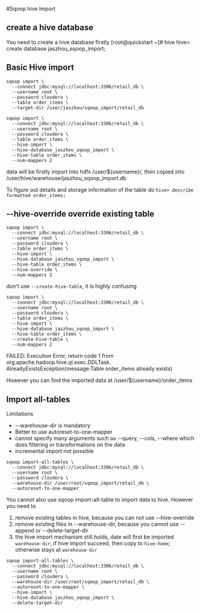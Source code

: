 
#Sqoop hive Import

## create a hive database
You need to create a hive database firstly
[root@quickstart ~]# hive
hive> create database jaszhou_sqoop_import;


## Basic Hive import

```
sqoop import \
  --connect jdbc:mysql://localhost:3306/retail_db \
  --username root \
  --password cloudera \
  --table order_items \
  --target-dir /user/jaszhou/sqoop_import/retail_db
```

```
sqoop import \
  --connect jdbc:mysql://localhost:3306/retail_db \
  --username root \
  --password cloudera \
  --table order_items \
  --hive-import \
  --hive-database jaszhou_sqoop_import \
  --hive-table order_items \
  --num-mappers 2
```

data will be firstly import into hdfs /user/${username}/, then copied into /user/hive/warehouse/jaszhou_sqoop_import.db


To figure out details and storage information of the table do
`hive> describe formatted order_items;`


## --hive-override override existing table
```
sqoop import \
  --connect jdbc:mysql://localhost:3306/retail_db \
  --username root \
  --password cloudera \
  --table order_items \
  --hive-import \
  --hive-database jaszhou_sqoop_import \
  --hive-table order_items \
  --hive-override \
  --num-mappers 2
```

don't use `--create-hive-table`, it is highly confusing

```
sqoop import \
  --connect jdbc:mysql://localhost:3306/retail_db \
  --username root \
  --password cloudera \
  --table order_items \
  --hive-import \
  --hive-database jaszhou_sqoop_import \
  --hive-table order_items \
  --create-hive-table \
  --num-mappers 2
```

FAILED: Execution Error, return code 1 from org.apache.hadoop.hive.ql.exec.DDLTask. AlreadyExistsException(message:Table order_items already exists)

However you can find the imported data at /user/${username}/order_items

## Import all-tables
Limitations
- --warehouse-dir is mandatory
- Better to use autoreset-to-one-mapper
- cannot specify many arguments such as --query, --cols, --where which does filtering or transformations on the data
- incremental import not possible

```
sqoop import-all-tables \
  --connect jdbc:mysql://localhost:3306/retail_db \
  --username root \
  --password cloudera \
  --warehouse-dir /user/root/sqoop_import/retail_db \
  --autoreset-to-one-mapper  
```

You cannot also use sqoop import-all-table to import data to hive. However you need to
1. remove existing tables in hive, because you can not use --hive-override
2. remove existing files in --warehouse-dir, because you cannot use --append or --delete-target-dir
3. the hive import mechanism still holds, date will first be imported `warehouse-dir`, if hive import succeed, then copy to `hive-home`; otherwise stays at `warehouse-dir`


```
sqoop import-all-tables \
  --connect jdbc:mysql://localhost:3306/retail_db \
  --username root \
  --password cloudera \
  --warehouse-dir /user/root/sqoop_import/retail_db \
  --autoreset-to-one-mapper \
  --hive-import \
  --hive-database jaszhou_sqoop_import \
  --delete-target-dir
```
